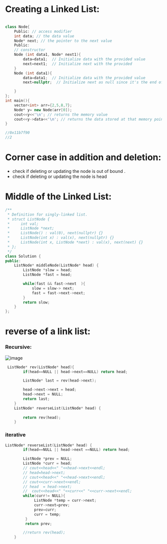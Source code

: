 # Creating a Linked List:

```C++

class Node{
    Public: // access modifier
    int data; // the data value
    Node* next; // the pointer to the next value
    Public:
    // constructor
    Node (int data1, Node* next1){
        data=data1;  // Initialize data with the provided value
        next=next1;  // Initialize next with the provided
    }
    Node (int data1){
        data=data1;  // Initialize data with the provided value
        next=nullptr;  // Initialize next as null since it's the end of the list

    }
};
int main(){
    vector<int> arr={2,5,8,7};
    Node* y= new Node(arr[0]);
    cout<<y<<'\n'; // returns the memory value
    cout<<y->data<<'\n'; // returns the data stored at that memory point
}

//0x11b7f90
//2
```
# Corner case in addition and deletion:

- check if deleting or updating the node is out of bound .
- check if deleting or updating the node is head

# Middle of the Linked List:

```C++
/**
 * Definition for singly-linked list.
 * struct ListNode {
 *     int val;
 *     ListNode *next;
 *     ListNode() : val(0), next(nullptr) {}
 *     ListNode(int x) : val(x), next(nullptr) {}
 *     ListNode(int x, ListNode *next) : val(x), next(next) {}
 * };
 */
class Solution {
public:
    ListNode* middleNode(ListNode* head) {
        ListNode *slow = head;
        ListNode *fast = head;

        while(fast && fast->next  ){
            slow = slow-> next;
            fast = fast->next->next;
        }
        return slow;
    }
};
```
# reverse of a link list:

### Recursive:

![image](https://github.com/NIBRAS-N/Competitive-Programming-From-Scratch/assets/83491751/36c8e75c-ae06-43b5-a22a-a7b343dd1d6e)

```C++
 ListNode* rev(ListNode* head){
        if(head==NULL || head->next==NULL) return head;

        ListNode* last = rev(head->next);

        head->next->next = head;
        head->next = NULL;
        return last;
    }
    ListNode* reverseList(ListNode* head) {
       
        return rev(head);
    }
```

### iterative

```C++
ListNode* reverseList(ListNode* head) {
        if(head==NULL || head->next ==NULL) return head;

        ListNode *prev = NULL;
        ListNode *curr = head;
        // cout<<head<<" "<<head->next<<endl;
        // head=head->next;
        // cout<<head<<" "<<head->next<<endl;
        // cout<<curr->next<<endl;
        // head  = head->next;
        //  cout<<head<<" "<<curr<<" "<<curr->next<<endl;
        while(curr!= NULL){
             ListNode *temp = curr->next;
             curr->next=prev;
             prev=curr;
             curr = temp;
         }
         return prev;

        //return rev(head);
    }
```
